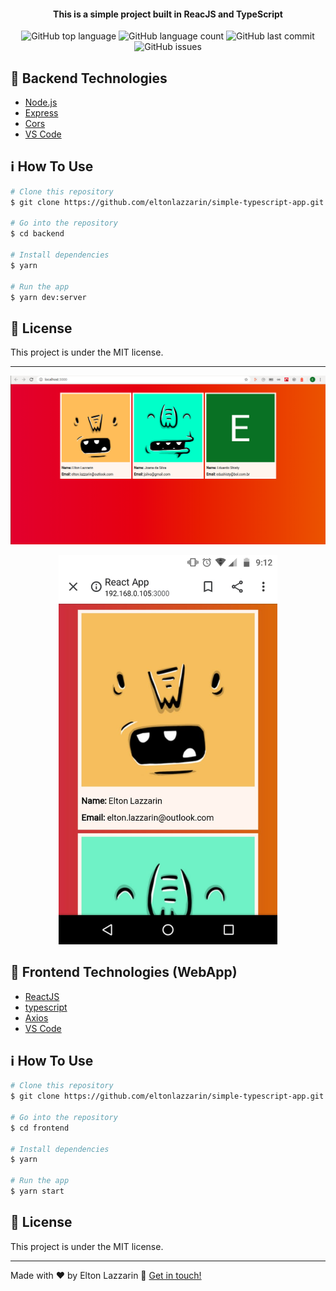 <h4 align="center">
  This is a simple project built in ReacJS and TypeScript
</h4>
<p align="center">
  <img alt="GitHub top language" src="https://img.shields.io/github/languages/top/eltonlazzarin/simple-typescript-app">
  
  <img alt="GitHub language count" src="https://img.shields.io/github/languages/count/eltonlazzarin/simple-typescript-app">
  
  <img alt="GitHub last commit" src="https://img.shields.io/github/last-commit/eltonlazzarin/simple-typescript-app">
  
  <img alt="GitHub issues" src="https://img.shields.io/github/issues/eltonlazzarin/simple-typescript-app">

## :rocket: Backend Technologies

- [Node.js](https://nodejs.org/)
- [Express](https://expressjs.com/)
- [Cors](https://github.com/expressjs/cors)
- [VS Code](https://code.visualstudio.com/)

## :information_source: How To Use

```bash
# Clone this repository
$ git clone https://github.com/eltonlazzarin/simple-typescript-app.git

# Go into the repository
$ cd backend

# Install dependencies
$ yarn

# Run the app
$ yarn dev:server
```

## :memo: License

This project is under the MIT license.

---

<p align="center">
<img alt="Web main page" src="https://github.com/eltonlazzarin/simple-typescript-app/blob/master/frontend/screenshots/mainpage.png">

<p align="center">
  <img alt="Web main page" src="https://github.com/eltonlazzarin/simple-typescript-app/blob/master/frontend/screenshots/mainmobile.jpeg" hight="380" width="350">
  

## :rocket: Frontend Technologies (WebApp)

- [ReactJS](https://reactjs.org/)
- [typescript](https://github.com/microsoft/TypeScript)
- [Axios](https://github.com/axios/axios)
- [VS Code](https://code.visualstudio.com)

## :information_source: How To Use

```bash
# Clone this repository
$ git clone https://github.com/eltonlazzarin/simple-typescript-app.git

# Go into the repository
$ cd frontend

# Install dependencies
$ yarn

# Run the app
$ yarn start
```

## :memo: License

This project is under the MIT license.

---

Made with ♥ by Elton Lazzarin :wave: [Get in touch!](https://www.linkedin.com/in/eltonlazzarin/)
